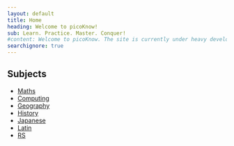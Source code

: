 ```yaml
---
layout: default
title: Home
heading: Welcome to picoKnow!
sub: Learn. Practice. Master. Conquer!
#content: Welcome to picoKnow. The site is currently under heavy development. please bear with us. 
searchignore: true
---
```


<!--
<form method="get" action="http://www.google.com/search">
<input type="text" name="q" size="25" maxlength="255" value="" />
<input type="hidden" name="sitesearch" value="picoknow.bitbucket.org" />
<input type="submit" value="Search website" />
</form>-->

## Subjects

- [Maths](maths/)
- [Computing](computing/)
- [Geography](geography/)
- [History](history/)
- [Japanese](japanese/)
- [Latin](/latin/)
- [RS](/RS/)
